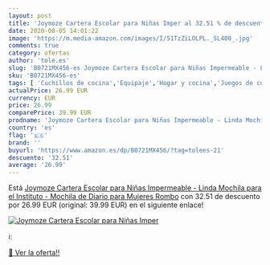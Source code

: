 ```yaml
---
layout: post
title: 'Joymoze Cartera Escolar para Niñas Imper al 32.51 % de descuento'
date: 2020-08-05 14:01:22
image: 'https://m.media-amazon.com/images/I/51TzZiLOLPL._SL400_.jpg'
comments: true
category: ofertas
author: 'tole.es'
slug: 'B0721MX456-es Joymoze Cartera Escolar para Niñas Impermeable - Linda...'
sku: 'B0721MX456-es'
tags: [ 'Cuchillos de cocina','Equipaje','Hogar y cocina','Juegos de cuchillos de cocina','Mochilas','Mochilas tipo casual','Utensilios de cocina','escolar','mochila', ]
actualPrice: 26.99 EUR
currency: EUR
price: 26.99
comparePrice: 39.99 EUR
prodname: 'Joymoze Cartera Escolar para Niñas Impermeable - Linda Mochila para el Instituto - Mochila de Diario para Mujeres Rombo'
country: 'es'
flag: '🇪🇸'
brand: ''
buyurl: 'https://www.amazon.es/dp/B0721MX456/?tag=tolees-21'
descuento: '32.51'
average: '26.99'
---
```


Está [Joymoze Cartera Escolar para Niñas Impermeable - Linda Mochila para el Instituto - Mochila de Diario para Mujeres Rombo](https://www.amazon.es/dp/B0721MX456/?tag=tolees-21) con 32.51 de descuento por 26.99 EUR (original: 39.99 EUR) en el siguiente enlace!

[![Joymoze Cartera Escolar para Niñas Imper](https://m.media-amazon.com/images/I/51TzZiLOLPL._SL400_.jpg)](https://www.amazon.es/dp/B0721MX456/?tag=tolees-21)

ℹ️:


[🛒 Ver la oferta!!](https://www.amazon.es/dp/B0721MX456/?tag=tolees-21)
